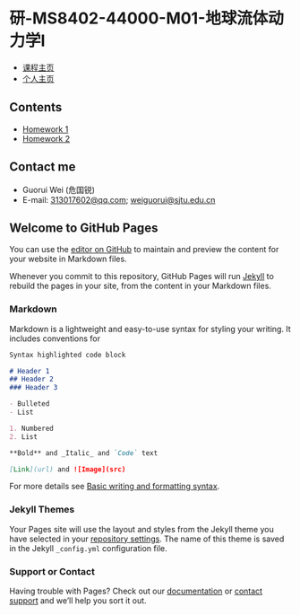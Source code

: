 # 研-MS8402-44000-M01-地球流体动力学I

- [课程主页](https://grwei.github.io/SJTU_2021-2022-2-MS8402/)
- [个人主页](https://grwei.github.io/)

## Contents

- [Homework 1](hw1_危国锐_120034910021.pdf)
- [Homework 2](hw2_危国锐_120034910021.pdf)

## Contact me

- Guorui Wei (危国锐)
- E-mail: 313017602@qq.com; weiguorui@sjtu.edu.cn

## Welcome to GitHub Pages

You can use the [editor on GitHub](https://github.com/grwei/SJTU_2021-2022-1-MS8402/edit/main/docs/index.md) to maintain and preview the content for your website in Markdown files.

Whenever you commit to this repository, GitHub Pages will run [Jekyll](https://jekyllrb.com/) to rebuild the pages in your site, from the content in your Markdown files.

### Markdown

Markdown is a lightweight and easy-to-use syntax for styling your writing. It includes conventions for

```markdown
Syntax highlighted code block

# Header 1
## Header 2
### Header 3

- Bulleted
- List

1. Numbered
2. List

**Bold** and _Italic_ and `Code` text

[Link](url) and ![Image](src)
```

For more details see [Basic writing and formatting syntax](https://docs.github.com/en/github/writing-on-github/getting-started-with-writing-and-formatting-on-github/basic-writing-and-formatting-syntax).

### Jekyll Themes

Your Pages site will use the layout and styles from the Jekyll theme you have selected in your [repository settings](https://github.com/grwei/SJTU_2021-2022-1-MS8402/settings/pages). The name of this theme is saved in the Jekyll `_config.yml` configuration file.

### Support or Contact

Having trouble with Pages? Check out our [documentation](https://docs.github.com/categories/github-pages-basics/) or [contact support](https://support.github.com/contact) and we’ll help you sort it out.
